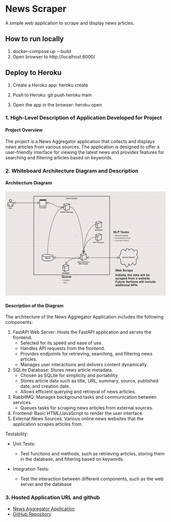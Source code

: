 # News Scraper

A simple web application to scrape and display news articles.

## How to run locally
1. docker-compose up --build
2. Open browser to http://localhost:8000/

## Deploy to Heroku

1. Create a Heroku app:
heroku create

2. Push to Heroku:
git push heroku main

3. Open the app in the browser:
heroku open

### 1. High-Level Description of Application Developed for Project
#### Project Overview
The project is a News Aggregator application that collects and displays news articles from various sources. The application is designed to offer a user-friendly interface for viewing the latest news and provides features for searching and filtering articles based on keywords.

### 2. Whiteboard Architecture Diagram and Description
#### Architecture Diagram

![Diagram](templates/system_diagram.png)

#### Description of the Diagram
The architecture of the News Aggregator Application includes the following components:

1. FastAPI Web Server: Hosts the FastAPI application and serves the frontend.
    - Selected for its speed and ease of use.
    - Handles API requests from the frontend.
    - Provides endpoints for retrieving, searching, and filtering news articles.
    - Manages user interactions and delivers content dynamically.
2. SQLite Database: Stores news article metadata. 
    - Chosen as SQLite for simplicity and portability.
    - Stores article data such as title, URL, summary, source, published date, and creation date.
    - Allows efficient querying and retrieval of news articles.
3. RabbitMQ: Manages background tasks and communication between services.
    - Queues tasks for scraping news articles from external sources.
4. Frontend: Basic HTML/JavaScript to render the user interface.
5. External News Sources: Various online news websites that the application scrapes articles from.

Testability:
- Unit Tests:
    - Test functions and methods, such as retrieving articles, storing them in the database, and filtering based on keywords.

- Integration Tests:
    - Test the interaction between different components, such as the web server and the database

### 3. Hosted Application URL and github
- [News Aggregator Application](https://serene-stream-48049-c4c4b14d32ba.herokuapp.com/)
- [GitHub Repository](https://github.com/lmarte17/news-agg/)
